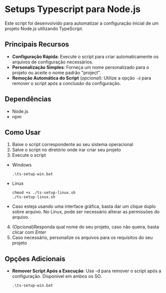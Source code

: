 # Setups Typescript para Node.js
 
Este script foi desenvolvido para automatizar a configuração inicial de um projeto Node.js utilizando TypeScript.

## Principais Recursos
 - **Configuração Rápida**: Execute o script para criar automaticamente os arquivos de configuração necessários.
 - **Personalização Simples**: Forneça um nome personalizado para o projeto ou aceite o nome padrão "project".
 - **Remoção Automática do Script** (*opcional*): Utilize a opção `-d` para remover o script após a conclusão da configuração.

## Dependências
 - Node.js
 - npm

## Como Usar
1. Baixe o script correspondente ao seu sistema operacional
2. Salve o script no diretório onde irar criar seu projeto
3. Execute o script
  - Windows
    ```
    .\ts-setup-win.bat
    ```
  - Linux
    ```
    chmod +x ./ts-setup-linux.sh
    ./ts-setup-linux.sh
    ```
  - Caso esteja usando uma interface gráfica, basta dar um clique duplo sobre arquivo. No Linux, pode ser necessário alterar as permissões do arquivo.
4. (Opcional)Responda qual nome do seu projeto, caso não queira, basta clicar com _Enter_
5. Caso necessário, personalize os arquivos para os requisitos do seu projeto
   
## Opções Adicionais
  - **Remover Script Após a Execução**: Use -d para remover o script após a configuração. Disponível em ambos os SO.
    ```
    .\ts-setup-win.bat
    ```
